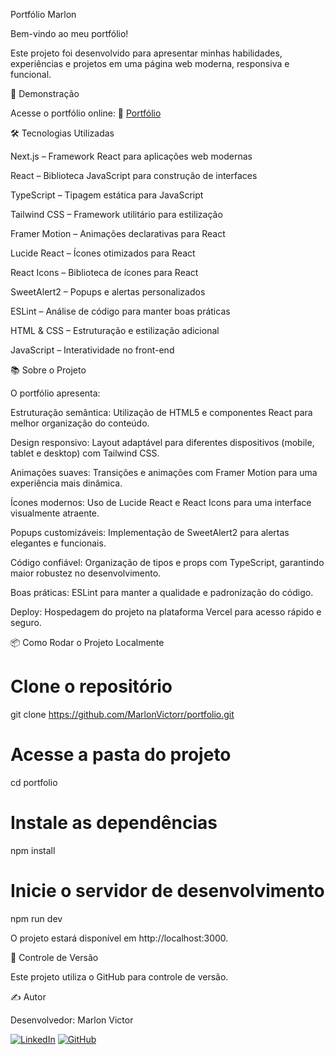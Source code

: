 Portfólio Marlon

Bem-vindo ao meu portfólio!

Este projeto foi desenvolvido para apresentar minhas habilidades, experiências e projetos em uma página web moderna, responsiva e funcional.

🚀 Demonstração

Acesse o portfólio online:
🔗 [Portfólio](https://portfolio-chi-dusky-63.vercel.app)

🛠️ Tecnologias Utilizadas

Next.js – Framework React para aplicações web modernas

React – Biblioteca JavaScript para construção de interfaces

TypeScript – Tipagem estática para JavaScript

Tailwind CSS – Framework utilitário para estilização

Framer Motion – Animações declarativas para React

Lucide React – Ícones otimizados para React

React Icons – Biblioteca de ícones para React

SweetAlert2 – Popups e alertas personalizados

ESLint – Análise de código para manter boas práticas

HTML & CSS – Estruturação e estilização adicional

JavaScript – Interatividade no front-end


📚 Sobre o Projeto

O portfólio apresenta:

Estruturação semântica: Utilização de HTML5 e componentes React para melhor organização do conteúdo.

Design responsivo: Layout adaptável para diferentes dispositivos (mobile, tablet e desktop) com Tailwind CSS.

Animações suaves: Transições e animações com Framer Motion para uma experiência mais dinâmica.

Ícones modernos: Uso de Lucide React e React Icons para uma interface visualmente atraente.

Popups customizáveis: Implementação de SweetAlert2 para alertas elegantes e funcionais.

Código confiável: Organização de tipos e props com TypeScript, garantindo maior robustez no desenvolvimento.

Boas práticas: ESLint para manter a qualidade e padronização do código.

Deploy: Hospedagem do projeto na plataforma Vercel para acesso rápido e seguro.


📦 Como Rodar o Projeto Localmente

# Clone o repositório
git clone https://github.com/MarlonVictorr/portfolio.git

# Acesse a pasta do projeto
cd portfolio

# Instale as dependências
npm install

# Inicie o servidor de desenvolvimento
npm run dev

O projeto estará disponível em http://localhost:3000.

📌 Controle de Versão

Este projeto utiliza o GitHub para controle de versão.

✍️ Autor

Desenvolvedor: Marlon Victor

[![LinkedIn](https://img.shields.io/badge/LinkedIn-0077B5?style=for-the-badge&logo=linkedin&logoColor=white)](https://www.linkedin.com/in/seu-linkedin)
[![GitHub](https://img.shields.io/badge/GitHub-181717?style=for-the-badge&logo=github&logoColor=white)](https://github.com/MarlonVictorr)

